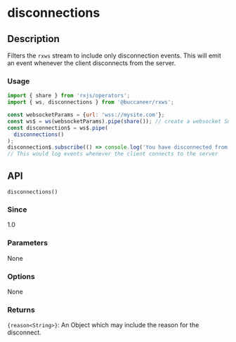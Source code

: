 # disconnections

## Description

Filters the `rxws` stream to include only disconnection events.  This will emit an event whenever the client disconnects from the server.

### Usage
```javascript
import { share } from 'rxjs/operators';
import { ws, disconnections } from '@buccaneer/rxws';

const websocketParams = {url: 'wss://mysite.com'};
const ws$ = ws(websocketParams).pipe(share()); // create a websocket Subject
const disconnection$ = ws$.pipe(
  disconnections()
);
disconnection$.subscribe(() => console.log('You have disconnected from the server!'));
// This would log events whenever the client connects to the server
```

## API
```
disconnections()
```

### Since
1.0

### Parameters
None

### Options
None

### Returns
`{reason<String>}`: An Object which may include the reason for the disconnect.